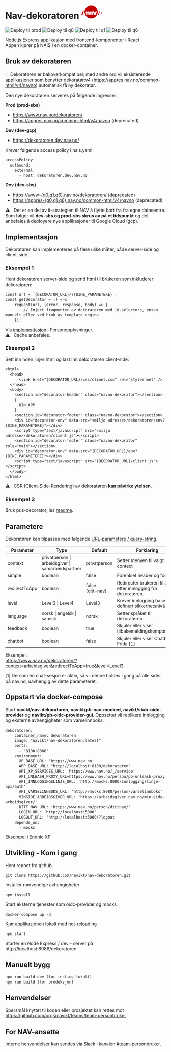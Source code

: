 
# Nav-dekoratoren ![nav.no logo](src/ikoner/meny/NavLogoRod.svg)

![Deploy til prod](https://github.com/navikt/nav-dekoratoren/workflows/Deploy-to-prod/badge.svg)
![Deploy til q0](https://github.com/navikt/nav-dekoratoren/workflows/Deploy-to-q0/badge.svg)
![Deploy til q1](https://github.com/navikt/nav-dekoratoren/workflows/Deploy-to-q1/badge.svg)
![Deploy til q6](https://github.com/navikt/nav-dekoratoren/workflows/Deploy-to-q6/badge.svg)
                     
Node.js Express applikasjon med frontend-komponenter i React.<br>
Appen kjører på NAIS i en docker-container.

## Bruk av dekoratøren

:information_source: &nbsp; Dekoratøren er bakoverkompatibel; med andre ord vil eksisterende applikasjoner som benytter dekoratør:v4 (https://appres.nav.no/common-html/v4/navno) automatisk få ny dekoratør. 

Den nye dekoratøren serveres på følgende ingresser:

**Prod (prod-sbs)**
- https://www.nav.no/dekoratoren/ 
- https://appres.nav.no/common-html/v4/navno (deprecated)

**Dev (dev-gcp)**
- https://dekoratoren.dev.nav.no/

Krever følgende access policy i nais.yaml:
```
accessPolicy:
  outbound:
    external:
      - host: dekoratoren.dev.nav.no
```
**Dev (dev-sbs)**
- [https://www-{q0,q1,q6}.nav.no/dekoratoren/](https://www-q1.nav.no/dekoratoren/) (deprecated)
- [https://appres-{q0,q1,q6}.nav.no/common-html/v4/navno](https://appres-q1.nav.no/common-html/v4/navno) (deprecated)

:warning: &nbsp; Det er en del av it-strategien til NAV å flytte bort fra fra egne datasentre. Som følger vil **dev-sbs og prod-sbs skrus av på et tidspunkt** og det anbefales å deployere nye applikasjoner til Google Cloud (gcp).

## Implementasjon
Dekoratøren kan implementeres på flere ulike måter, både server-side og client-side.

### Eksempel 1
Hent dekoratøren server-side og send html til brukeren som inkluderer dekoratøren:
```
const url = `{DECORATOR_URL}/?{DINE_PARAMETERE}`;
const getDecorator = () =>x
    request(url, (error, response, body) => {
        // Inject fragmenter av dekoratøren med id-selectors, enten manuelt eller ved bruk av template engine
    });
```
Vis [implementasjon](https://github.com/navikt/personopplysninger/blob/master/server/dekorator.js) i Personopplysninger.<br>
:warning: &nbsp; Cache anbefales.

### Eksempel 2

Sett inn noen linjer html og last inn dekoratøren client-side:
```
<html>
  <head>
      <link href="{DECORATOR_URL}/css/client.css" rel="stylesheet" /> 
  </head>
  <body>
    <section id="decorator-header" class="navno-dekorator"></section>
    {
      DIN_APP
    }
    <section id="decorator-footer" class="navno-dekorator"></section>
    <div id="decorator-env" data-src="<miljø adresse>/dekoratoren/env?{DINE_PARAMETERE}"></div>
    <script type="text/javascript" src="<miljø adresse>/dekoratoren/client.js"></script>
    <section id="decorator-footer" class="navno-dekorator" role="main"></section>
    <div id="decorator-env" data-src="{DECORATOR_URL}/env?{DINE_PARAMETERE}"></div>
    <script type="text/javascript" src="{DECORATOR_URL}/client.js"></script>
  </body>
</html>
```

:warning: &nbsp; CSR (Client-Side-Rendering) av dekoratøren **kan påvirke ytelsen**.

### Eksempel 3
Bruk pus-decorator, les [readme](https://github.com/navikt/pus-decorator).

## Parametere
Dekoratøren kan tilpasses med følgende [URL-parametere / query-string](https://en.wikipedia.org/wiki/Query_string). <br>

| Parameter         | Type                                                    | Default              | Forklaring                                                          |
| ----------------- |---------------------------------------------------------|----------------------| --------------------------------------------------------------------|
| context           | privatperson \| arbeidsgiver \| samarbeidspartner       | privatperson         | Setter menyen til valgt context                                     |
| simple            | boolean                                                 | false                | Forenklet header og footer                                          |
| redirectToApp     | boolean                                                 | false <br>(ditt-nav) | Redirecter brukeren til app etter innlogging fra dekoratøren.       |
| level             | Level3 \| Level4                                        | Level3               | Krever innlogging basert på definert sikkerhetsnivå                 |
| language          | norsk \| engelsk \| samisk                              | norsk                | Setter språket til dekoratøren                                      |
| feedback          | boolean                                                 | true                 | Skjuler eller viser tilbakemeldingskomponentet                      |
| chatbot           | boolean                                                 | false                | Skjuler eller viser Chatbot Frida [1]    

Eksempel:<br>
https://www.nav.no/dekoratoren/?context=arbeidsgiver&redirectToApp=true&level=Level3

[1] Dersom en chat-sesjon er aktiv, så vil denne holdes i gang på alle sider på nav.no, uavhengig av dette parameteret.

## Oppstart via docker-compose

Start **navikt/nav-dekoratoren**, **navikt/pb-nav-mocked**, **navikt/stub-oidc-provider** og **navikt/pb-oidc-provider-gui**. Oppsettet vil replikere innlogging og eksterne avhengigheter som varselinnboks.
```
dekoratoren:
    container_name: dekoratoren
    image: "navikt/nav-dekoratoren:latest"
    ports:
      - "8100:8088"
    environment:
      XP_BASE_URL: 'https://www.nav.no'
      APP_BASE_URL: "http://localhost:8100/dekoratoren"
      API_XP_SERVICES_URL: 'https://www.nav.no/_/service'
      API_UNLEASH_PROXY_URL=https://www.nav.no/person/pb-unleash-proxy
      API_INNLOGGINGSLINJE_URL: 'http://mocks:8080/innloggingslinje-api/auth'
      API_VARSELINNBOKS_URL: 'http://mocks:8080/person/varselinnboks'
      MINSIDE_ARBEIDSGIVER_URL: 'https://arbeidsgiver.nav.no/min-side-arbeidsgiver/'
      DITT_NAV_URL: 'https:/www.nav.no/person/dittnav/'
      LOGIN_URL: 'http://localhost:5000'
      LOGOUT_URL: 'http://localhost:5000/?logout'
    depends_on:
      - mocks
```
[Eksempel i Enonic XP](https://github.com/navikt/nav-enonicxp/blob/IV-843-decorator/docker-compose.yml).

## Utvikling - Kom i gang
Hent repoet fra github
```
git clone https://github.com/navikt/nav-dekoratoren.git
```
Installer nødvendige avhengigheter
```
npm install
```
Start eksterne tjenester som oidc-provider og mocks
```
docker-compose up -d
```
Kjør applikasjonen lokalt med hot-reloading
```
npm start
```
Starter en Node Express / dev - server på <br> http://localhost:8088/dekoratoren

## Manuelt bygg

```
npm run build-dev (for testing lokalt)
npm run build (for produksjon)
```

## Henvendelser

Spørsmål knyttet til koden eller prosjektet kan rettes mot https://github.com/orgs/navikt/teams/team-personbruker

## For NAV-ansatte

Interne henvendelser kan sendes via Slack i kanalen #team-personbruker.
